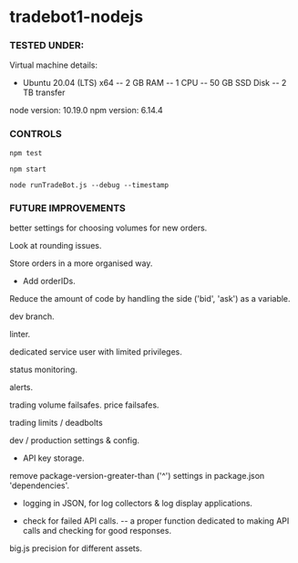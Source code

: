 # tradebot1-nodejs


### TESTED UNDER:

Virtual machine details:
- Ubuntu 20.04 (LTS) x64
-- 2 GB RAM
-- 1 CPU
-- 50 GB SSD Disk
-- 2 TB transfer

node version: 10.19.0
npm version: 6.14.4


### CONTROLS

```npm test```

```npm start```

```node runTradeBot.js --debug --timestamp```



### FUTURE IMPROVEMENTS






better settings for choosing volumes for new orders.


Look at rounding issues. 


Store orders in a more organised way. 
- Add orderIDs. 


Reduce the amount of code by handling the side ('bid', 'ask') as a variable. 


dev branch.


linter. 


dedicated service user with limited privileges. 



status monitoring. 



alerts.



trading volume failsafes. price failsafes. 



trading limits / deadbolts



dev / production settings & config.
- API key storage. 



remove package-version-greater-than ('^') settings in package.json 'dependencies'. 



- logging in JSON, for log collectors & log display applications.



- check for failed API calls. 
-- a proper function dedicated to making API calls and checking for good responses. 



big.js precision for different assets. 


